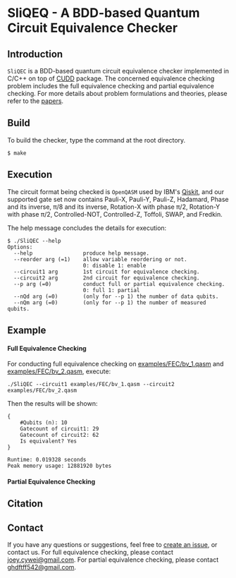 # SliQEQ - A BDD-based Quantum Circuit Equivalence Checker

## Introduction
`SliQEC` is a BDD-based quantum circuit equivalence checker implemented in C/C++ on top of [CUDD](http://web.mit.edu/sage/export/tmp/y/usr/share/doc/polybori/cudd/cuddIntro.html) package. 
The concerned equivalence checking problem includes the full equivalence checking and partial equivalence checking.
For more details about problem formulations and theories, please refer to the [papers](##Citation).

## Build
To build the checker, type the command at the root directory.
```
$ make
```

## Execution
The circuit format being checked is `OpenQASM` used by IBM's [Qiskit](https://github.com/Qiskit/qiskit), and our supported gate set now contains Pauli-X, Pauli-Y, Pauli-Z, Hadamard, Phase and its inverse, π/8 and its inverse, Rotation-X with phase π/2, Rotation-Y with phase π/2, Controlled-NOT, Controlled-Z, Toffoli, SWAP, and Fredkin.

The help message concludes the details for execution:

``` 
$ ./SliQEC --help
Options:
  --help                produce help message.
  --reorder arg (=1)    allow variable reordering or not.
                        0: disable 1: enable
  --circuit1 arg        1st circuit for equivalence checking.
  --circuit2 arg        2nd circuit for equivalence checking.
  --p arg (=0)          conduct full or partial equivalence checking.
                        0: full 1: partial
  --nQd arg (=0)        (only for --p 1) the number of data qubits.
  --nQm arg (=0)        (only for --p 1) the number of measured qubits.
```

## Example
#### Full Equivalence Checking
For conducting full equivalence checking on [examples/FEC/bv_1.qasm](https://github.com/NTU-ALComLab/SliQEC/blob/main/examples/FEC/bv_1.qasm) and [examples/FEC/bv_2.qasm](https://github.com/NTU-ALComLab/SliQEC/blob/main/examples/FEC/bv_2.qasm), execute:
``` commandline
./SliQEC --circuit1 examples/FEC/bv_1.qasm --circuit2 examples/FEC/bv_2.qasm
```
Then the results will be shown:
``` 
{
	#Qubits (n): 10
	Gatecount of circuit1: 29
	Gatecount of circuit2: 62
	Is equivalent? Yes
}

Runtime: 0.019328 seconds
Peak memory usage: 12881920 bytes
```

#### Partial Equivalence Checking
## Citation

## Contact
If you have any questions or suggestions, feel free to [create an issue](https://github.com/NTU-ALComLab/SliQEC/issues), or contact us.
For full equivalence checking, please contact joey.cywei@gmail.com.
For partial equivalence checking, please contact  ghdftff542@gmail.com.
